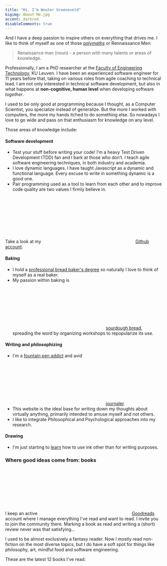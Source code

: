 ```yaml
---
title: "Hi, I’m Wouter Groeneveld"
bigimg: About Me.jpg
accent: darkred
disableComments: true
---
```


And I have a deep passion to inspire others on everything that drives me. I like to think of myself as one of those [_polymaths_](https://en.wikipedia.org/wiki/Polymath) or Rennaissance Men:

> Renaissance man (noun) - a person with many talents or areas of knowledge.

Professionally, I am a PhD researcher at the [Faculty of Engineering Technology](https://iiw.kuleuven.be/english), KU Leuven. I have been an experienced software engineer for 11 years before that, taking on various roles from agile coaching to technical lead. I am not only interested in technical software development, but also in what happens at **non-cognitive, human level** when developing software _together_. 

I used to be only good at programming because I thought, as a Computer Scientist, you specialize instead of generalize. But the more I worked with computers, the more my hands itched to do something else. So nowadays I love to go wide and pass on that enthusiasm for knowledge on any level.

Those areas of knowledge include:

#### Software development

* Test your stuff before writing your code! I’m a heavy Test Driven Development (TDD) fan and I bark at those who don’t. I teach agile software engineering techniques, in both industry and academia.
* I love dynamic languages. I have taught Javascript as a dynamic and functional language. Every excuse to write in something dynamic is a good one.
* Pair programming used as a tool to learn from each other and to improve code quality are two values I firmly believe in.

Take a look at my [<svg class='icon'><use xlink:href='#github'></use></svg>Github account](https://github.com/wgroeneveld).

#### Baking

* I hold a [professional bread baker's degree](/post/learning-to-become-a-baker/) so naturally I love to think of myself as a real baker. 
* My passion within baking is [<svg class='icon icon-text'><use xlink:href='#bread'></use></svg>sourdough bread](https://redzuurdesem.be), spreading the word by organizing workshops to repopularize its use. 

#### Writing and philosophizing

* I'm a [fountain pen addict](/post/fountain-pens-first-look/) and avid [<svg class='icon icon-text'><use xlink:href='#book'></use></svg>journaler](/post/journaling-in-practice/).
* This website is the ideal base for writing down my thoughts about virtually anything, primarily intended to amuse myself and not others.
* I like to integrate Philosophical and Psychological approaches into my research. 

#### Drawing

* I'm just starting to [learn](/post/teaching-yourself-to-draw/) how to use ink other than for writing purposes. 

### Where good ideas come from: books

I keep an active <a href="https://www.goodreads.com/user/show/5451893-wouter" target="_blank"><svg class='icon'><use xlink:href='#goodreads'></use></svg>Goodreads</a> account where I manage everything I've read and want to read. I invite you to join the community there. Marking a book as read and writing a (short) review never was that satisfying... 

I used to be almost exclusively a fantasy reader. Now I mostly read non-fiction on the most diverse topics, but I do have a soft spot for things like philosophy, art, mindful food and software engineering. 

These are the latest 12 books I've read:

</main>
<div id="gr_grid_widget_1496758344" class="goodreadswidget">
</div>

<script src="/js/goodreads.js" type="text/javascript" charset="utf-8"></script>

<main>
<p style="clear: both;">&nbsp;</p>
